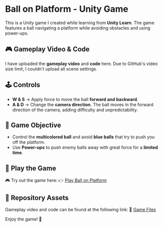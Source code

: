 # Ball on Platform - Unity Game

This is a Unity game I created while learning from **Unity Learn**. The game features a ball navigating a platform while avoiding obstacles and using power-ups.

## 🎮 Gameplay Video & Code
I have uploaded the **gameplay video** and **code** here. Due to GitHub's video size limit, I couldn't upload all scene settings.

## 🕹️ Controls
- **W & S** → Apply force to move the ball **forward and backward**.
- **A & D** → Change the **camera direction**. The ball moves in the forward direction of the camera, adding difficulty and unpredictability.

## 🎯 Game Objective
- Control the **multicolored ball** and avoid **blue balls** that try to push you off the platform.
- Use **Power-ups** to push enemy balls away with great force for a **limited time**.

## 🔗 Play the Game
🎮 Try out the game here:
👉 [Play Ball on Platform](https://play.unity.com/en/games/cda05034-36c4-4b52-9d5a-1bedc0dec083/ballgamecheck)

## 📂 Repository Assets
Gameplay video and code can be found at the following link:
📌 [Game Files](https://github.com/user-attachments/assets/714f5628-020a-4da5-887b-8cd78c478060)

Enjoy the game! 🚀

